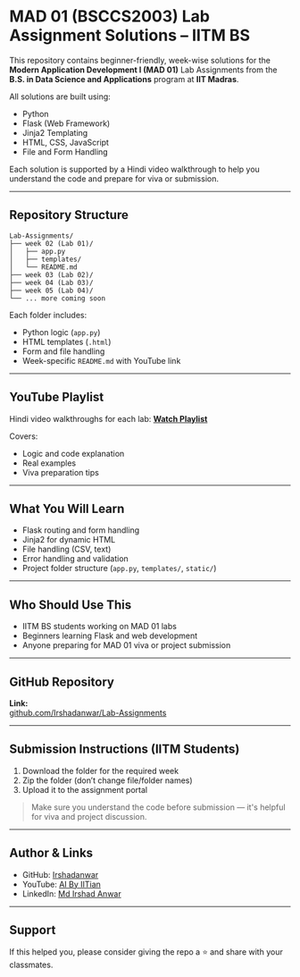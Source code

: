 # MAD 01 (BSCCS2003) Lab Assignment Solutions – IITM BS

This repository contains beginner-friendly, week-wise solutions for the **Modern Application Development I (MAD 01)** Lab Assignments from the **B.S. in Data Science and Applications** program at **IIT Madras**.

All solutions are built using:

- Python
- Flask (Web Framework)
- Jinja2 Templating
- HTML, CSS, JavaScript
- File and Form Handling

Each solution is supported by a Hindi video walkthrough to help you understand the code and prepare for viva or submission.

---

## Repository Structure

```
Lab-Assignments/
├── week 02 (Lab 01)/
│   ├── app.py
│   ├── templates/
│   └── README.md
├── week 03 (Lab 02)/
├── week 04 (Lab 03)/
├── week 05 (Lab 04)/
└── ... more coming soon
```

Each folder includes:
- Python logic (`app.py`)
- HTML templates (`.html`)
- Form and file handling
- Week-specific `README.md` with YouTube link

---

## YouTube Playlist

Hindi video walkthroughs for each lab:
**[Watch Playlist](https://www.youtube.com/@AIByIITian)**

Covers:
- Logic and code explanation
- Real examples
- Viva preparation tips

---

## What You Will Learn

- Flask routing and form handling
- Jinja2 for dynamic HTML
- File handling (CSV, text)
- Error handling and validation
- Project folder structure (`app.py`, `templates/`, `static/`)

---

## Who Should Use This

- IITM BS students working on MAD 01 labs
- Beginners learning Flask and web development
- Anyone preparing for MAD 01 viva or project submission

---

## GitHub Repository

**Link:**  
[github.com/Irshadanwar/Lab-Assignments](https://github.com/Irshadanwar/Lab-Assignments)

---

## Submission Instructions (IITM Students)

1. Download the folder for the required week
2. Zip the folder (don’t change file/folder names)
3. Upload it to the assignment portal

> Make sure you understand the code before submission — it's helpful for viva and project discussion.

---

## Author & Links

- GitHub: [Irshadanwar](https://github.com/Irshadanwar)
- YouTube: [AI By IITian](https://www.youtube.com/@AIByIITian)
- LinkedIn: [Md Irshad Anwar](https://www.linkedin.com/in/md-irshad-anwar-8b88a9232)

---

## Support

If this helped you, please consider giving the repo a ⭐ and share with your classmates.

